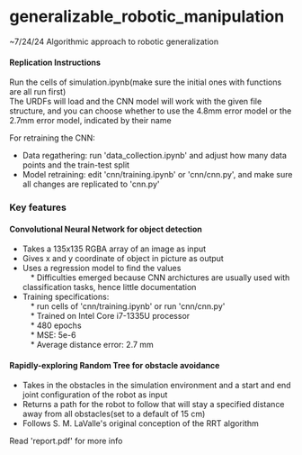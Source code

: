 # generalizable_robotic_manipulation

~7/24/24
Algorithmic approach to robotic generalization

#### Replication Instructions
Run the cells of simulation.ipynb(make sure the initial ones with functions are all run first)  
The URDFs will load and the CNN model will work with the given file structure, and you can choose whether to use the 4.8mm error model or the 2.7mm error model, indicated by their name  

For retraining the CNN:
* Data regathering: run 'data_collection.ipynb' and adjust how many data points and the train-test split
* Model retraining: edit 'cnn/training.ipynb' or 'cnn/cnn.py', and make sure all changes are replicated to 'cnn.py'

### Key features

#### Convolutional Neural Network for object detection
*  Takes a 135x135 RGBA array of an image as input
*  Gives x and y coordinate of object in picture as output
*  Uses a regression model to find the values  
&emsp;*   Difficulties emerged because CNN archictures are usually used with classification tasks, hence little documentation  
*  Training specifications:  
&emsp;*   run cells of 'cnn/training.ipynb' or run 'cnn/cnn.py'  
&emsp;*   Trained on Intel Core i7-1335U processor  
&emsp;*   480 epochs  
&emsp;*   MSE: 5e-6  
&emsp;*   Average distance error: 2.7 mm  

#### Rapidly-exploring Random Tree for obstacle avoidance
* Takes in the obstacles in the simulation environment and a start and end joint configuration of the robot as input
* Returns a path for the robot to follow that will stay a specified distance away from all obstacles(set to a default of 15 cm)
* Follows S. M. LaValle's original conception of the RRT algorithm

Read 'report.pdf' for more info

